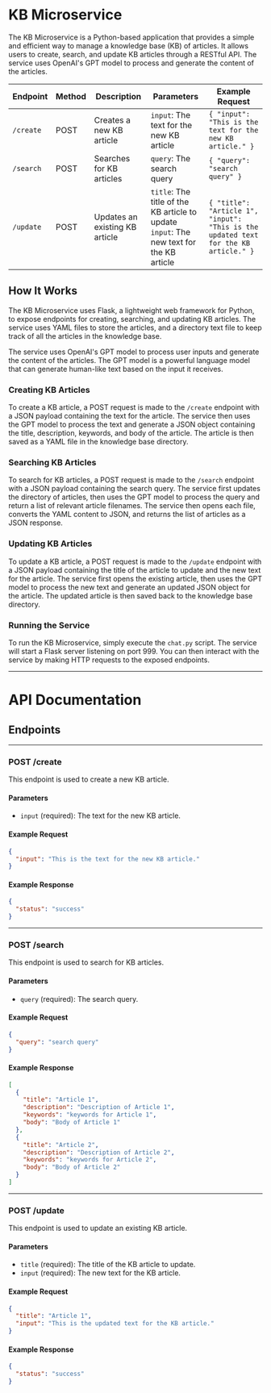 # KB Microservice

The KB Microservice is a Python-based application that provides a simple and efficient way to manage a knowledge base
(KB) of articles. It allows users to create, search, and update KB articles through a RESTful API. The service uses
OpenAI's GPT model to process and generate the content of the articles.


| Endpoint | Method | Description | Parameters | Example Request |
| --- | --- | --- | --- | --- |
| `/create` | POST | Creates a new KB article | `input`: The text for the new KB article | `{ "input": "This is the text for the new KB article." }` |
| `/search` | POST | Searches for KB articles | `query`: The search query | `{ "query": "search query" }` |
| `/update` | POST | Updates an existing KB article | `title`: The title of the KB article to update<br>`input`: The new text for the KB article | `{ "title": "Article 1", "input": "This is the updated text for the KB article." }` |

## How It Works

The KB Microservice uses Flask, a lightweight web framework for Python, to expose endpoints for creating, searching, and
updating KB articles. The service uses YAML files to store the articles, and a directory text file to keep track of all
the articles in the knowledge base.

The service uses OpenAI's GPT model to process user inputs and generate the content of the articles. The GPT model
is a powerful language model that can generate human-like text based on the input it receives.

### Creating KB Articles

To create a KB article, a POST request is made to the `/create` endpoint with a JSON payload containing the text for the
article. The service then uses the GPT model to process the text and generate a JSON object containing the title,
description, keywords, and body of the article. The article is then saved as a YAML file in the knowledge base
directory.

### Searching KB Articles

To search for KB articles, a POST request is made to the `/search` endpoint with a JSON payload containing the search
query. The service first updates the directory of articles, then uses the GPT model to process the query and return a
list of relevant article filenames. The service then opens each file, converts the YAML content to JSON, and returns the
list of articles as a JSON response.

### Updating KB Articles

To update a KB article, a POST request is made to the `/update` endpoint with a JSON payload containing the title of the
article to update and the new text for the article. The service first opens the existing article, then uses the GPT
model to process the new text and generate an updated JSON object for the article. The updated article is then saved
back to the knowledge base directory.

### Running the Service

To run the KB Microservice, simply execute the `chat.py` script. The service will start a Flask server listening on port
999. You can then interact with the service by making HTTP requests to the exposed endpoints.

___

# API Documentation

## Endpoints

___

### POST /create

This endpoint is used to create a new KB article.

#### Parameters

- `input` (required): The text for the new KB article.

#### Example Request

```json
{
  "input": "This is the text for the new KB article."
}
```

#### Example Response

```json
{
  "status": "success"
}
```

___

### POST /search

This endpoint is used to search for KB articles.

#### Parameters

- `query` (required): The search query.

#### Example Request

```json
{
  "query": "search query"
}
```

#### Example Response

```json
[
  {
    "title": "Article 1",
    "description": "Description of Article 1",
    "keywords": "keywords for Article 1",
    "body": "Body of Article 1"
  },
  {
    "title": "Article 2",
    "description": "Description of Article 2",
    "keywords": "keywords for Article 2",
    "body": "Body of Article 2"
  }
]
```

___

### POST /update

This endpoint is used to update an existing KB article.

#### Parameters

- `title` (required): The title of the KB article to update.
- `input` (required): The new text for the KB article.

#### Example Request

```json
{
  "title": "Article 1",
  "input": "This is the updated text for the KB article."
}
```

#### Example Response

```json
{
  "status": "success"
}
```